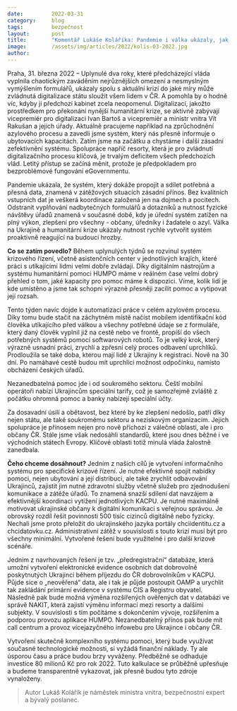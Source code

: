 ```yaml
---
date:         2022-03-31
category:     blog
tags:         bezpečnost
layout:       post
title:        "Komentář Lukáše Koláříka: Pandemie i válka ukázaly, jak může digitalizace pomoci občanům a úřadům. Když chceme krizi řídit, musíme ji měřit"
image:        /assets/img/articles/2022/kolis-03-2022.jpg
author:       
---
```



Praha, 31. března 2022 – Uplynulé dva roky, které předcházející vláda vyplnila chaotickým zaváděním nejrůznějších omezení a nesmyslným vymýšlením formulářů, ukázaly spolu s aktuální krizí do jaké míry může zvládnutá digitalizace státu sloužit všem lidem v ČR. A pomohla by o hodně víc, kdyby ji předchozí kabinet zcela neopomenul. Digitalizací, jakožto prostředkem pro překonání nynější humanitární krize, se aktivně zabývají vicepremiér pro digitalizaci Ivan Bartoš a vicepremiér a ministr vnitra Vít Rakušan a jejich úřady. Aktuálně pracujeme například na zprůchodnění azylového procesu a zavedli jsme systém, který nás přesně informuje o ubytovacích kapacitách. Zatím jsme na začátku a chystáme i další zásadní zefektivnění systému. Spolupráce napříč resorty, která je pro zvládnutí digitalizačního procesu klíčová, je trvalým deficitem všech předchozích vlád. Letitý přístup se začíná měnit, protože je předpokladem pro bezproblémové fungování eGovernmentu. 

Pandemie ukázala, že systém, který dokáže propojit a sdílet potřebná a přesná data, znamená v zátěžových situacích zásadní přínos. Bez kvalitních vstupních dat je veškerá koordinace založená jen na dojmech a pocitech. Odstranit vyplňování nadbytečných formulářů a dotazníků a nutnost fyzické návštěvy úřadů znamená v současné době, kdy je úřední systém zatížen na plný výkon, zlepšení pro všechny - občany, úředníky i žadatele o azyl. Válka na Ukrajině a humanitární krize ukázaly nutnost rychle vytvořit systém proaktivně reagující na budoucí hrozby. 

**Co se zatím povedlo?**
Během uplynulých týdnů se rozvinul systém krizového řízení, včetně asistenčních center v jednotlivých krajích, které práci s utíkajícími lidmi velmi dobře zvládají. Díky digitálním nástrojům a systému humanitární pomoci HUMPO máme v reálném čase velmi dobrý přehled o tom, jaké kapacity pro pomoc máme k dispozici. Víme, kolik lidí je kde umístěno a jsme tak schopni výrazně přesněji zacílit pomoc a vytipovat její rozsah.

Tento týden navíc dojde k automatizaci práce v celém azylovém procesu. Díky tomu bude stačit na záchytném místě načíst mobilem identifikační kód člověka utíkajícího před válkou a všechny potřebné údaje se z formuláře, který daný člověk vyplnil již na cestě nebo ve frontě, propíší do všech potřebných systémů pomocí softwarových robotů. To je velký krok, který výrazně usnadní práci, zrychlí a zpřesní celý proces odbavení uprchlíků. Prodloužila se také doba, kterou mají lidé z Ukrajiny k registraci. Nově na 30 dní. Po namáhavé cestě budou mít uprchlíci možnost odpočinku, namísto obcházení českých úřadů.

Nezanedbatelná pomoc jde i od soukromého sektoru. Čeští mobilní operátoři nabízí Ukrajincům speciální tarify, což je samozřejmě zvláště z počátku ohromná pomoc a banky nabízejí speciální účty.

Za dosavadní úsilí a obětavost, bez které by ke zlepšení nedošlo, patří díky nejen státu, ale také soukromému sektoru a neziskovým organizacím. Jejich spolupráce je přínosem nejen pro nově příchozí z válečné oblasti, ale i pro občany ČR. Stále jsme však nedosáhli standardů, které jsou dnes běžné i ve východních státech Evropy. Klíčové oblasti totiž minulá vláda žalostně zanedbala.


**Čeho chceme dosáhnout?**
Jedním z našich cílů je vytvoření informačního systému pro specifické krizové řízení.  Je nutné efektivně spojit nabídky pomoci, nejen ubytování a její distribuci, ale také zrychlit odbavování Ukrajinců, zajistit jim nutné zdravotní služby včetně služeb pro zjednodušení komunikace a zátěže úřadů. To znamená snazší sdílení dat navzájem a efektivnější koordinaci vytížení jednotlivých KACPU.  Je nutné maximálně motivovat ukrajinské občany k digitální komunikaci s veřejnou správou. Je obrovský rozdíl řešit povinnosti 500 tisíc cizinců digitálně nebo fyzicky. Nechali jsme proto přeložit do ukrajinského jazyka portály chciidentitu.cz a chcidatovku.cz. Administrativní zátěž v souvislosti s touto krizí musí být pro všechny minimální. Vytvořené řešení bude využitelné i pro další krizové scénáře.

Jedním z navrhovaných řešení je tzv. „předregistrační“ databáze, která umožní vytvoření elektronické evidence osobních dat dobrovolně poskytnutých Ukrajinci během příjezdu do ČR dobrovolníkům v KACPU. Půjde sice o „neověřená“ data, ale i tak je půjde postoupit OAMP a urychlit tak zakládání primární evidence v systému CIS a Registru obyvatel. Následně pak bude možná výměna rozšířených ověřených dat v databázi ve správě NAKIT, která zajistí výměnu informací mezi resorty a dalšími subjekty. V souvislosti s tím počítáme s dokončením vývoje, rozšířením a podporou provozu aplikace HUMPO. Nezanedbatelný přínos pak bude mít call centrum a provoz vícejazyčného infowebu pro Ukrajince i občany ČR.

Vytvoření skutečně komplexního systému pomoci, který bude využívat současné technologické možnosti, si vyžádá finanční náklady. Ty ale úsporou času a práce budou brzy vyváženy. Předběžně se odhaduje investice 80 milionů Kč pro rok 2022. Tuto kalkulace se průběžně upřesňuje a budeme transparentně vykazovat, jak přesně budou tyto zdroje vynaloženy.

> Autor Lukáš Kolářík je náměstek ministra vnitra, bezpečnostní expert a bývalý poslanec.
